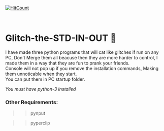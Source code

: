 [![HitCount](http://hits.dwyl.io/D-E-F-E-A-T/Glitch-the-STD-IN-OUT.svg)](http://hits.dwyl.io/D-E-F-E-A-T/Glitch-the-STD-IN-OUT)

</br>

# Glitch-the-STD-IN-OUT :stars:
I have made three python programs that will cat like glitches if run on any PC, Don't Merge them all beacuse then they are more harder to control, I made them in a way that they are fun to prank your friends. <br> Console will not pop up if you remove the installation commands, Making them unnoticable when they start. <br> You can put them in PC startup folder.

*You must have python-3 installed*

### Other Requirements:
> > pynput

> > pyperclip
